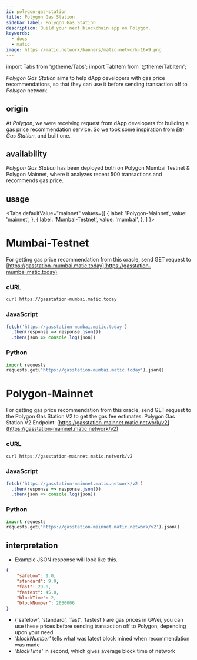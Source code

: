 ```yaml
---
id: polygon-gas-station
title: Polygon Gas Station
sidebar_label: Polygon Gas Station
description: Build your next blockchain app on Polygon.
keywords:
  - docs
  - matic
image: https://matic.network/banners/matic-network-16x9.png
---
```

import Tabs from '@theme/Tabs';
import TabItem from '@theme/TabItem';

_Polygon Gas Station_ aims to help dApp developers with gas price recommendations, so that they can use it before sending transaction off to _Polygon_ network.

## origin

At _Polygon_, we were receiving request from dApp developers for building a gas price recommendation service. So we took some inspiration from _Eth Gas Station_, and built one.

## availability

_Polygon Gas Station_ has been deployed both on Polygon Mumbai Testnet & Polygon Mainnet, where it analyzes recent 500 transactions and recommends gas price.

## usage

<Tabs
  defaultValue="mainnet"
  values={[
    { label: 'Polygon-Mainnet', value: 'mainnet', },
    { label: 'Mumbai-Testnet', value: 'mumbai', },
  ]
}>
<TabItem value="mumbai">

# Mumbai-Testnet

For getting gas price recommendation from this oracle, send GET request to [https://gasstation-mumbai.matic.today](https://gasstation-mumbai.matic.today)

### cURL

```bash
curl https://gasstation-mumbai.matic.today
```

### JavaScript

```javascript
fetch('https://gasstation-mumbai.matic.today')
  .then(response => response.json())
  .then(json => console.log(json))
```

### Python

```python
import requests
requests.get('https://gasstation-mumbai.matic.today').json()
```

</TabItem>
<TabItem value="mainnet">

# Polygon-Mainnet

For getting gas price recommendation from this oracle, send GET request to the Polygon Gas Station V2 to get the gas fee estimates. Polygon Gas Station V2 Endpoint: [https://gasstation-mainnet.matic.network/v2](https://gasstation-mainnet.matic.network/v2)

### cURL

```bash
curl https://gasstation-mainnet.matic.network/v2
```

### JavaScript

```javascript
fetch('https://gasstation-mainnet.matic.network/v2')
  .then(response => response.json())
  .then(json => console.log(json))
```

### Python

```python
import requests
requests.get('https://gasstation-mainnet.matic.network/v2').json()
```

</TabItem>
</Tabs>

## interpretation

- Example JSON response will look like this.

```json
{
    "safeLow": 1.0,
    "standard": 9.0,
    "fast": 29.0,
    "fastest": 45.0,
    "blockTime": 2,
    "blockNumber": 2650006
}
```

- {'safelow', 'standard', 'fast', 'fastest'} are gas prices in GWei, you can use these prices before sending transaction off to Polygon, depending upon your need
- _'blockNumber'_ tells what was latest block mined when recommendation was made
- _'blockTime'_ in second, which gives average block time of network
